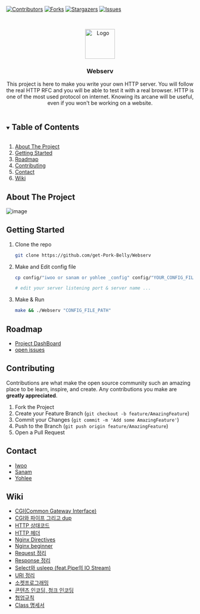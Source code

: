 <!--
*** Thanks for checking out the Best-README-Template. If you have a suggestion
*** that would make this better, please fork the repo and create a pull request
*** or simply open an issue with the tag "enhancement".
*** Thanks again! Now go create something AMAZING! :D
***
***
***
*** To avoid retyping too much info. Do a search and replace for the following:
*** github_username, repo_name, twitter_handle, email, project_title, project_description
-->



<!-- PROJECT SHIELDS -->
<!--
*** I'm using markdown "reference style" links for readability.
*** Reference links are enclosed in brackets [ ] instead of parentheses ( ).
*** See the bottom of this document for the declaration of the reference variables
*** for contributors-url, forks-url, etc. This is an optional, concise syntax you may use.
*** https://www.markdownguide.org/basic-syntax/#reference-style-links
-->
[![Contributors][contributors-shield]][contributors-url]
[![Forks][forks-shield]][forks-url]
[![Stargazers][stars-shield]][stars-url]
[![Issues][issues-shield]][issues-url]



<!-- PROJECT LOGO -->
<br />
<p align="center">
  <a href="https://github.com/get-Pork-Belly/Webserv">
    <img src="https://user-images.githubusercontent.com/49181231/112866996-5f963980-90f5-11eb-80ae-5ec7c2051033.png" alt="Logo" width="80" height="80">
  </a>

  <h3 align="center">Webserv</h3>

  <p align="center">
    This project is here to make you write your own HTTP server. You will follow the real HTTP RFC and you will be able to test it with a real browser. HTTP is one of the most used protocol on internet. Knowing its arcane will be useful, even if you won't be working on a website.
    <br />

  </p>
</p>



<!-- TABLE OF CONTENTS -->
<details open="open">
  <summary><h2 style="display: inline-block">Table of Contents</h2></summary>
  <ol>
    <li>
      <a href="#about-the-project">About The Project</a>
    </li>
    <li>
      <a href="#getting-started">Getting Started</a>
    </li>
    <li><a href="#roadmap">Roadmap</a></li>
    <li><a href="#contributing">Contributing</a></li>
    <li><a href="#contact">Contact</a></li>
    <li><a href="#acknowledgements">Wiki</a></li>
  </ol>
</details>



<!-- ABOUT THE PROJECT -->
## About The Project

![image](https://user-images.githubusercontent.com/49181231/112867764-40e47280-90f6-11eb-8b9b-eaf2de99cbb4.png)



<!-- GETTING STARTED -->
## Getting Started

1. Clone the repo
   ```sh
   git clone https://github.com/get-Pork-Belly/Webserv
   ```
2. Make and Edit config file
   ```sh
   cp config/"iwoo or sanam or yohlee _config" config/"YOUR_CONFIG_FILE_NAME"
   ```
   ```sh
   # edit your server listening port & server name ...
   ```
3. Make & Run
   ```sh
   make && ./Webserv "CONFIG_FILE_PATH"
   ```


<!-- ROADMAP -->
## Roadmap

- [Project DashBoard](https://github.com/get-Pork-Belly/Webserv/projects/1)
- [open issues](https://github.com/get-Pork-Belly/Webserv/issues)



<!-- CONTRIBUTING -->
## Contributing

Contributions are what make the open source community such an amazing place to be learn, inspire, and create. Any contributions you make are **greatly appreciated**.

1. Fork the Project
2. Create your Feature Branch (`git checkout -b feature/AmazingFeature`)
3. Commit your Changes (`git commit -m 'Add some AmazingFeature'`)
4. Push to the Branch (`git push origin feature/AmazingFeature`)
5. Open a Pull Request


<!-- CONTACT -->
## Contact

* [Iwoo](https://github.com/humblEgo)
* [Sanam](https://github.com/simian114)
* [Yohlee](https://github.com/l-yohai)


## Wiki

* [CGI(Common Gateway Interface)](https://github.com/get-Pork-Belly/Webserv/wiki/CGI(Common-Gateway-Interface))
* [CGI와 파이프 그리고 dup](https://github.com/get-Pork-Belly/Webserv/wiki/CGI%EC%99%80-%ED%8C%8C%EC%9D%B4%ED%94%84-%EA%B7%B8%EB%A6%AC%EA%B3%A0-dup)
* [HTTP 상태코드](https://github.com/get-Pork-Belly/Webserv/wiki/HTTP-%EC%83%81%ED%83%9C%EC%BD%94%EB%93%9C)
* [HTTP 헤더](https://github.com/get-Pork-Belly/Webserv/wiki/HTTP-%ED%97%A4%EB%8D%94)
* [Nginx Directives](https://github.com/get-Pork-Belly/Webserv/wiki/Nginx---Directives)
* [Nginx beginner](https://github.com/get-Pork-Belly/Webserv/wiki/Nginx-beginner)
* [Request 정리](https://github.com/get-Pork-Belly/Webserv/wiki/Request-%EC%A0%95%EB%A6%AC)
* [Response 정리](https://github.com/get-Pork-Belly/Webserv/wiki/Response-%EC%A0%95%EB%A6%AC)
* [Select와 usleep (feat.Pipe의 IO Stream)](https://github.com/get-Pork-Belly/Webserv/wiki/Select%EC%99%80-usleep-(feat.-Pipe%EC%9D%98-I-O-Stream))
* [URI 정리](https://github.com/get-Pork-Belly/Webserv/wiki/URI-%EC%A0%95%EB%A6%AC)
* [소켓프로그래밍](https://github.com/get-Pork-Belly/Webserv/wiki/%EC%86%8C%EC%BC%93%ED%94%84%EB%A1%9C%EA%B7%B8%EB%9E%98%EB%B0%8D)
* [콘텐츠 인코딩, 청크 인코딩](https://github.com/get-Pork-Belly/Webserv/wiki/%EC%BD%98%ED%85%90%EC%B8%A0-%EC%9D%B8%EC%BD%94%EB%94%A9,-%EC%B2%AD%ED%81%AC-%EC%9D%B8%EC%BD%94%EB%94%A9)
* [협업규칙](https://github.com/get-Pork-Belly/Webserv/wiki/%ED%98%91%EC%97%85%EA%B7%9C%EC%B9%99)
* [Class 명세서](https://docs.google.com/spreadsheets/d/1GNUoCfloWzp0r27ZsayIxHRwFWTl2l4ZfWlXcVARf98/edit#gid=0)




<!-- MARKDOWN LINKS & IMAGES -->
<!-- https://www.markdownguide.org/basic-syntax/#reference-style-links -->
[contributors-shield]: https://img.shields.io/github/contributors/get-Pork-Belly/Webserv?style=for-the-badge
[contributors-url]: https://github.com/get-Pork-Belly/Webserv/graphs/contributors
[forks-shield]: https://img.shields.io/github/forks/get-Pork-Belly/Webserv?style=for-the-badge
[forks-url]: https://github.com/get-Pork-Belly/Webserv/network/members
[stars-shield]: https://img.shields.io/github/stars/get-Pork-Belly/Webserv?style=for-the-badge
[stars-url]: https://github.com/get-Pork-Belly/Webserv/stargazers
[issues-shield]: https://img.shields.io/github/issues/get-Pork-Belly/Webserv?style=for-the-badge
[issues-url]: https://github.com/get-Pork-Belly/Webserv/issues